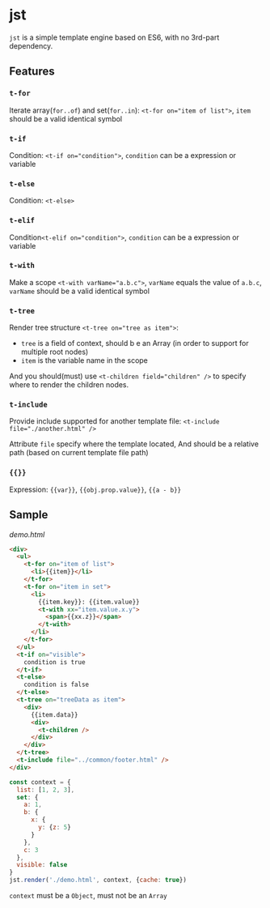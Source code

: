 # jst

`jst` is a simple template engine based on ES6, with no 3rd-part dependency.

## Features

### `t-for`

Iterate array(`for..of`) and set(`for..in`): `<t-for on="item of list">`, `item` should be a valid identical symbol

### `t-if`

Condition: `<t-if on="condition">`, `condition` can be a expression or variable

### `t-else`

Condition: `<t-else>`

### `t-elif`

Condition`<t-elif on="condition">`, `condition` can be a expression or variable

### `t-with`

Make a scope `<t-with varName="a.b.c">`, `varName` equals the value of `a.b.c`,  `varName` should be a valid identical symbol

### `t-tree`

Render tree structure `<t-tree on="tree as item">`:

- `tree` is a field of context, should b e an Array (in order to support for multiple root nodes)
- `item` is the variable name in the scope

And you should(must) use `<t-children field="children" />` to specify where to render the children nodes.

### `t-include`

Provide include supported for another template file: `<t-include file="./another.html" />`

Attribute `file` specify where the template located, And should be a relative path (based on current template file path)

### `{{}}`

Expression: `{{var}}`, `{{obj.prop.value}}`, `{{a - b}}`

## Sample

*demo.html*

```html
<div>
  <ul>
    <t-for on="item of list">
      <li>{{item}}</li>
    </t-for>
    <t-for on="item in set">
      <li>
        {{item.key}}: {{item.value}}
        <t-with xx="item.value.x.y">
          <span>{{xx.z}}</span>
        </t-with>
      </li>
    </t-for>
  </ul>
  <t-if on="visible">
    condition is true
  </t-if>
  <t-else>
    condition is false
  </t-else>
  <t-tree on="treeData as item">
    <div>
      {{item.data}}
      <div>
      	<t-children />    
      </div>
    </div>
  </t-tree>
  <t-include file="../common/footer.html" />
</div>
```

```javascript
const context = {
  list: [1, 2, 3],
  set: {
    a: 1,
    b: {
      x: {
        y: {z: 5}
      }
    },
    c: 3
  },
  visible: false
}
jst.render('./demo.html', context, {cache: true})
```

`context` must be a `Object`, must not be an `Array`